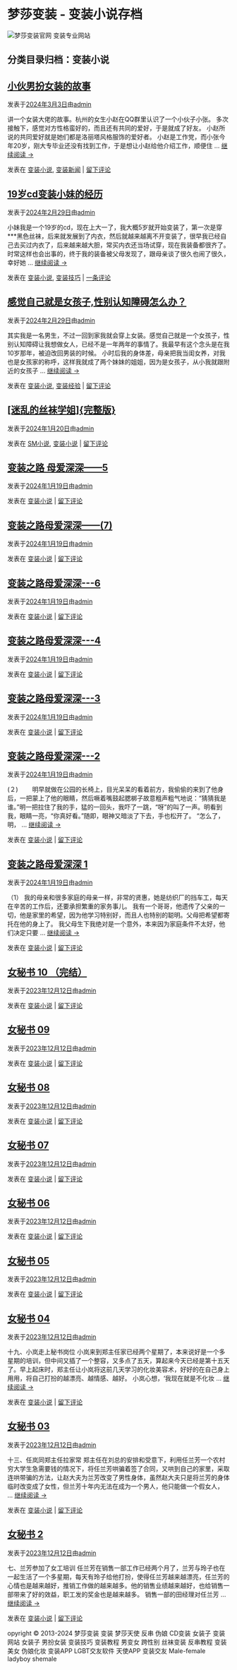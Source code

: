 # 梦莎变装 - 变装小说存档

![梦莎变装官网 变装专业网站](https://www.cdts8.com/wp-content/themes/twentyten/images/logo.png?v=170217)

## 分类目录归档：变装小说

## [小伙男扮女装的故事](https://www.cdts8.com/bian-zhuang-xiao-shuo/30170.html)
发表于[2024年3月3日](https://www.cdts8.com/bian-zhuang-xiao-shuo/30170.html "上午8:45")由[admin](https://www.cdts8.com/author/admin "查看所有由admin发布的文章")

讲一个女装大佬的故事。杭州的女生小赵在QQ群里认识了一个小伙子小张。 多次接触下，感觉对方性格蛮好的，而且还有共同的爱好，于是就成了好友。 小赵所说的共同爱好就是她们都是洛丽塔风格服饰的爱好者。 小赵是工作党，而小张今年20岁，刚大专毕业还没有找到工作，于是想让小赵给他介绍工作，顺便住 … [继续阅读 →](https://www.cdts8.com/bian-zhuang-xiao-shuo/30170.html)

发表在 [变装小说](https://www.cdts8.com/bian-zhuang-xiao-shuo), [变装新闻](https://www.cdts8.com/bian-zhuang-xin-wen) | [留下评论](https://www.cdts8.com/bian-zhuang-xiao-shuo/30170.html#respond)

## [19岁cd变装小妹的经历](https://www.cdts8.com/bian-zhuang-xiao-shuo/30142.html)
发表于[2024年2月29日](https://www.cdts8.com/bian-zhuang-xiao-shuo/30142.html "上午11:53")由[admin](https://www.cdts8.com/author/admin "查看所有由admin发布的文章")

小妹我是一个19岁的cd，现在上大一了，我大概5岁就开始变装了，第一次是穿***黑色丝袜，后来就发展到了内衣，然后就越来越离不开变装了，很早我已经自己去买过内衣了，后来越来越大胆，常买内衣还当场试穿，现在我装备都很齐了。 时常这样也会出事的，终于我的装备被父母发现了，跟母亲谈了很久也闹了很久，幸好她 … [继续阅读 →](https://www.cdts8.com/bian-zhuang-xiao-shuo/30142.html)

发表在 [变装小说](https://www.cdts8.com/bian-zhuang-xiao-shuo), [变装技巧](https://www.cdts8.com/bian-zhuang-ji-qiao) | [一条评论](https://www.cdts8.com/bian-zhuang-xiao-shuo/30142.html#comments)

## [感觉自己就是女孩子,性别认知障碍怎么办？](https://www.cdts8.com/bian-zhuang-jing-yan/30141.html)
发表于[2024年2月29日](https://www.cdts8.com/bian-zhuang-jing-yan/30141.html "上午11:49")由[admin](https://www.cdts8.com/author/admin "查看所有由admin发布的文章")

其实我是一名男生，不过一回到家我就会穿上女装。感觉自己就是一个女孩子，性别认知障碍让我想做女人，已经不是一年两年的事情了。我最早有这个念头是在我10岁那年，被迫改回男装的时候。 小时后我的身体差，母亲把我当闺女养，对我也是女孩家的称呼，这样我就成了两个妹妹的姐姐，因为是女孩子，从小我就跟附近的女孩子 … [继续阅读 →](https://www.cdts8.com/bian-zhuang-jing-yan/30141.html)

发表在 [变装小说](https://www.cdts8.com/bian-zhuang-xiao-shuo), [变装经验](https://www.cdts8.com/bian-zhuang-jing-yan) | [留下评论](https://www.cdts8.com/bian-zhuang-jing-yan/30141.html#respond)

## [\[迷乱的丝袜学姐\]{完整版}](https://www.cdts8.com/bian-zhuang-xiao-shuo/29885.html)
发表于[2024年1月20日](https://www.cdts8.com/bian-zhuang-xiao-shuo/29885.html "上午9:10")由[admin](https://www.cdts8.com/author/admin "查看所有由admin发布的文章")

发表在 [SM小说](https://www.cdts8.com/sm-xiao-shuo), [变装小说](https://www.cdts8.com/bian-zhuang-xiao-shuo) | [留下评论](https://www.cdts8.com/bian-zhuang-xiao-shuo/29885.html#respond)

## [变装之路 母爱深深——5](https://www.cdts8.com/bian-zhuang-xiao-shuo/29881.html)
发表于[2024年1月19日](https://www.cdts8.com/bian-zhuang-xiao-shuo/29881.html "下午1:31")由[admin](https://www.cdts8.com/author/admin "查看所有由admin发布的文章")

发表在 [变装小说](https://www.cdts8.com/bian-zhuang-xiao-shuo) | [留下评论](https://www.cdts8.com/bian-zhuang-xiao-shuo/29881.html#respond)

## [变装之路母爱深深——(7)](https://www.cdts8.com/bian-zhuang-xiao-shuo/29880.html)
发表于[2024年1月19日](https://www.cdts8.com/bian-zhuang-xiao-shuo/29880.html "下午1:28")由[admin](https://www.cdts8.com/author/admin "查看所有由admin发布的文章")

发表在 [变装小说](https://www.cdts8.com/bian-zhuang-xiao-shuo) | [留下评论](https://www.cdts8.com/bian-zhuang-xiao-shuo/29880.html#respond)

## [变装之路母爱深深---6](https://www.cdts8.com/bian-zhuang-xiao-shuo/29879.html)
发表于[2024年1月19日](https://www.cdts8.com/bian-zhuang-xiao-shuo/29879.html "下午1:27")由[admin](https://www.cdts8.com/author/admin "查看所有由admin发布的文章")

发表在 [变装小说](https://www.cdts8.com/bian-zhuang-xiao-shuo) | [留下评论](https://www.cdts8.com/bian-zhuang-xiao-shuo/29879.html#respond)

## [变装之路母爱深深---4](https://www.cdts8.com/bian-zhuang-xiao-shuo/29878.html)
发表于[2024年1月19日](https://www.cdts8.com/bian-zhuang-xiao-shuo/29878.html "下午1:25")由[admin](https://www.cdts8.com/author/admin "查看所有由admin发布的文章")

发表在 [变装小说](https://www.cdts8.com/bian-zhuang-xiao-shuo) | [留下评论](https://www.cdts8.com/bian-zhuang-xiao-shuo/29878.html#respond)

## [变装之路母爱深深---3](https://www.cdts8.com/bian-zhuang-xiao-shuo/29877.html)
发表于[2024年1月19日](https://www.cdts8.com/bian-zhuang-xiao-shuo/29877.html "下午1:24")由[admin](https://www.cdts8.com/author/admin "查看所有由admin发布的文章")

发表在 [变装小说](https://www.cdts8.com/bian-zhuang-xiao-shuo) | [留下评论](https://www.cdts8.com/bian-zhuang-xiao-shuo/29877.html#respond)

## [变装之路母爱深深---2](https://www.cdts8.com/bian-zhuang-xiao-shuo/29875.html)
发表于[2024年1月19日](https://www.cdts8.com/bian-zhuang-xiao-shuo/29875.html "下午1:23")由[admin](https://www.cdts8.com/author/admin "查看所有由admin发布的文章")

(２) 　　明早就做在公园的长椅上，目光呆呆的看着前方，我偷偷的来到了他身后，一把蒙上了他的眼睛，然后噘着嘴鼓起腮梆子故意粗声粗气地说：“猜猜我是谁。”明一把拉住了我的手，猛的一回头，我吓了一跳，“呀”的叫了一声。明看到我，眼睛一亮，“你真好看。”随即，眼神又暗淡了下去，手也松开了。 “怎么了，明， … [继续阅读 →](https://www.cdts8.com/bian-zhuang-xiao-shuo/29875.html)

发表在 [变装小说](https://www.cdts8.com/bian-zhuang-xiao-shuo) | [留下评论](https://www.cdts8.com/bian-zhuang-xiao-shuo/29875.html#respond)

## [变装之路母爱深深 1](https://www.cdts8.com/bian-zhuang-xiao-shuo/29874.html)
发表于[2024年1月19日](https://www.cdts8.com/bian-zhuang-xiao-shuo/29874.html "下午1:22")由[admin](https://www.cdts8.com/author/admin "查看所有由admin发布的文章")

（1） 我的母亲和很多家庭的母亲一样，非常的贤惠，她是纺织厂的挡车工，每天在辛苦的工作后，还要承担繁重的家务事儿。 我有一个哥哥，他遗传了父亲的一切，他是家里的希望，因为他学习特别好，而且人也特别的聪明。父母把希望都寄托在他的身上了。 我父母生下我绝对是一个意外，本来因为家庭条件不太好，他们决定只要 … [继续阅读 →](https://www.cdts8.com/bian-zhuang-xiao-shuo/29874.html)

发表在 [变装小说](https://www.cdts8.com/bian-zhuang-xiao-shuo) | [留下评论](https://www.cdts8.com/bian-zhuang-xiao-shuo/29874.html#respond)

## [女秘书 10 （完结）](https://www.cdts8.com/bian-zhuang-xiao-shuo/29663.html)
发表于[2023年12月12日](https://www.cdts8.com/bian-zhuang-xiao-shuo/29663.html "上午9:27")由[admin](https://www.cdts8.com/author/admin "查看所有由admin发布的文章")

发表在 [变装小说](https://www.cdts8.com/bian-zhuang-xiao-shuo) | [留下评论](https://www.cdts8.com/bian-zhuang-xiao-shuo/29663.html#respond)

## [女秘书 09](https://www.cdts8.com/bian-zhuang-xiao-shuo/29662.html)
发表于[2023年12月12日](https://www.cdts8.com/bian-zhuang-xiao-shuo/29662.html "上午9:25")由[admin](https://www.cdts8.com/author/admin "查看所有由admin发布的文章")

发表在 [变装小说](https://www.cdts8.com/bian-zhuang-xiao-shuo) | [留下评论](https://www.cdts8.com/bian-zhuang-xiao-shuo/29662.html#respond)

## [女秘书 08](https://www.cdts8.com/bian-zhuang-xiao-shuo/29661.html)
发表于[2023年12月12日](https://www.cdts8.com/bian-zhuang-xiao-shuo/29661.html "上午9:23")由[admin](https://www.cdts8.com/author/admin "查看所有由admin发布的文章")

发表在 [变装小说](https://www.cdts8.com/bian-zhuang-xiao-shuo) | [留下评论](https://www.cdts8.com/bian-zhuang-xiao-shuo/29661.html#respond)

## [女秘书 07](https://www.cdts8.com/bian-zhuang-xiao-shuo/29660.html)
发表于[2023年12月12日](https://www.cdts8.com/bian-zhuang-xiao-shuo/29660.html "上午9:23")由[admin](https://www.cdts8.com/author/admin "查看所有由admin发布的文章")

发表在 [变装小说](https://www.cdts8.com/bian-zhuang-xiao-shuo) | [留下评论](https://www.cdts8.com/bian-zhuang-xiao-shuo/29660.html#respond)

## [女秘书 06](https://www.cdts8.com/bian-zhuang-xiao-shuo/29659.html)
发表于[2023年12月12日](https://www.cdts8.com/bian-zhuang-xiao-shuo/29659.html "上午9:22")由[admin](https://www.cdts8.com/author/admin "查看所有由admin发布的文章")

发表在 [变装小说](https://www.cdts8.com/bian-zhuang-xiao-shuo) | [留下评论](https://www.cdts8.com/bian-zhuang-xiao-shuo/29659.html#respond)

## [女秘书 05](https://www.cdts8.com/bian-zhuang-xiao-shuo/29658.html)
发表于[2023年12月12日](https://www.cdts8.com/bian-zhuang-xiao-shuo/29658.html "上午9:21")由[admin](https://www.cdts8.com/author/admin "查看所有由admin发布的文章")

发表在 [变装小说](https://www.cdts8.com/bian-zhuang-xiao-shuo) | [留下评论](https://www.cdts8.com/bian-zhuang-xiao-shuo/29658.html#respond)

## [女秘书 04](https://www.cdts8.com/bian-zhuang-xiao-shuo/29657.html)
发表于[2023年12月12日](https://www.cdts8.com/bian-zhuang-xiao-shuo/29657.html "上午9:21")由[admin](https://www.cdts8.com/author/admin "查看所有由admin发布的文章")

十九、小岚走上秘书岗位 小岚来到郑主任家已经两个星期了，本来说好是一个多星期的培训，但中间又插了一个整容，又多点了五天，算起来今天已经是第十五天了。早上起床时，郑主任让小岚将这前几天学习的化妆美容术，好好的在自己身上用用，将自己打扮的越漂亮、越情感、越好。 小岚心想，‘我现在就是不化妆 … [继续阅读 →](https://www.cdts8.com/bian-zhuang-xiao-shuo/29657.html)

发表在 [变装小说](https://www.cdts8.com/bian-zhuang-xiao-shuo) | [留下评论](https://www.cdts8.com/bian-zhuang-xiao-shuo/29657.html#respond)

## [女秘书 03](https://www.cdts8.com/bian-zhuang-xiao-shuo/29656.html)
发表于[2023年12月12日](https://www.cdts8.com/bian-zhuang-xiao-shuo/29656.html "上午9:20")由[admin](https://www.cdts8.com/author/admin "查看所有由admin发布的文章")

十三、任岚同郑主任拉家常 郑主任在刘总的安排和受意下，利用任兰芳一个农村穷大学生急需要钱的情况下，将任兰芳哄骗着签了合同，又哄到自己的家里，采取连哄带骗的方法，让赵大夫为兰芳改变了男性身体，虽然赵大夫只是将兰芳的身体临时改变成了女性，但兰芳十年内无法在成为一个男人，他只能做一个假女人， … [继续阅读 →](https://www.cdts8.com/bian-zhuang-xiao-shuo/29656.html)

发表在 [变装小说](https://www.cdts8.com/bian-zhuang-xiao-shuo) | [留下评论](https://www.cdts8.com/bian-zhuang-xiao-shuo/29656.html#respond)

## [女秘书 2](https://www.cdts8.com/bian-zhuang-xiao-shuo/29655.html)
发表于[2023年12月12日](https://www.cdts8.com/bian-zhuang-xiao-shuo/29655.html "上午9:19")由[admin](https://www.cdts8.com/author/admin "查看所有由admin发布的文章")

七、兰芳参加了女工培训 任兰芳在销售一部工作已经两个月了，兰芳与玲子也在一起生活了一个多星期，每天有玲子给他打扮，使得任兰芳越来越漂亮，任兰芳的心情也是越来越好，推销工作做的越来越多。他的销售业绩越来越好，也给销售一部带来了好的效益，职工发的奖金也是越来越多。 销售一部的田经理对任兰芳 … [继续阅读 →](https://www.cdts8.com/bian-zhuang-xiao-shuo/29655.html)

发表在 [变装小说](https://www.cdts8.com/bian-zhuang-xiao-shuo) | [留下评论](https://www.cdts8.com/bian-zhuang-xiao-shuo/29655.html#respond)

opyright © 2013-2024 梦莎变装 变装 梦莎天使 反串 伪娘 CD变装 女装子 变装网站 女装子 男扮女装 变装技巧 变装教程 男变女 跨性别 丝袜变装 反串教程 变装美女 伪娘化妆 变装APP LGBT交友软件 天使APP 变装交友 Male-female ladyboy shemale